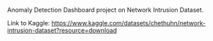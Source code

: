 Anomaly Detection Dashboard project on Network Intrusion Dataset.

Link to Kaggle: https://www.kaggle.com/datasets/chethuhn/network-intrusion-dataset?resource=download
